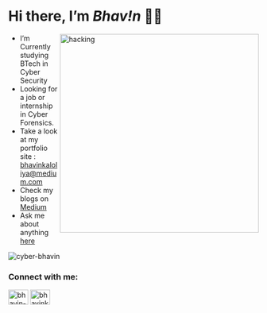 <h1 class="code-line" data-line-start=0 data-line-end=1 ><a id="Hi_there_Im__Bhavn___0"></a>Hi there, I’m <em>Bhav!n</em> 👋🏻</h1>

<ul>

<img align="right" alt="hacking" width="400" src="https://media.tenor.com/zzntm2_9B3gAAAAC/hacker.gif">


<li class="has-line-data" data-line-start="2" data-line-end="3">I’m Currently studying BTech in Cyber Security</li>
<li class="has-line-data" data-line-start="3" data-line-end="4">Looking for a job or internship in Cyber Forensics.</li>
<li class="has-line-data" data-line-start="5" data-line-end="6">Take a look at my portfolio site : <a href="mailto:bhavinkaloliya@medium.com">bhavinkaloliya@medium.com</a></li>
<li class="has-line-data" data-line-start="6" data-line-end="7">Check my blogs on <a href="https://medium.com/@bhavinkaloliya">Medium</a></li>
<li class="has-line-data" data-line-start="7" data-line-end="8">Ask me about anything <a href="https://mail.google.com/mail/u/0/#inbox?compose=GTvVlcRwPVlKncGbWtXqJCKHsnRvDjpVxhZMLppzXbmdrQnCqkdwlQrkLDFPJLfKCzNpSnBHxrGbb">here</a> </li>
</ul>

<p align="left"> <img src="https://komarev.com/ghpvc/?username=cyber-bhavin&label=Profile%20views&color=0e75b6&style=flat" alt="cyber-bhavin" /> </p>


<h3 align="left">Connect with me:</h3>
<p align="left">
<a href="https://linkedin.com/in/bhavin-kaloliya" target="blank"><img align="center" src="https://raw.githubusercontent.com/rahuldkjain/github-profile-readme-generator/master/src/images/icons/Social/linked-in-alt.svg" alt="bhavin-kaloliya" height="30" width="40" /></a>
<a href="https://twitter.com/bhavinkaloliya" target="blank"><img align="center" src="https://raw.githubusercontent.com/rahuldkjain/github-profile-readme-generator/master/src/images/icons/Social/twitter.svg" alt="bhavinkaloliya" height="30" width="40" /></a>
</p>
